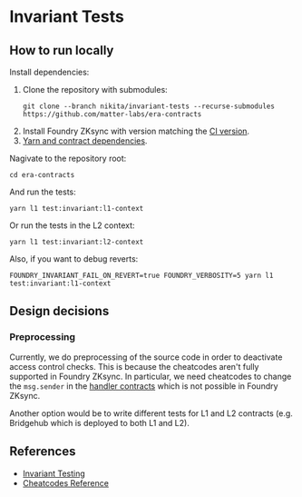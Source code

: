 # Invariant Tests

## How to run locally

Install dependencies:

1. Clone the repository with submodules:
    ```shell
    git clone --branch nikita/invariant-tests --recurse-submodules https://github.com/matter-labs/era-contracts
    ```
1. Install Foundry ZKsync with version matching the [CI version](https://github.com/matter-labs/era-contracts/blob/eac11895e0ee700e474be828c9d7319ced9eeabe/.github/actions/l1-contracts-setup/action.yaml#L12).
1. [Yarn and contract dependencies](https://github.com/matter-labs/era-contracts/blob/eac11895e0ee700e474be828c9d7319ced9eeabe/.github/actions/l1-contracts-setup/action.yaml#L23-L34).

Nagivate to the repository root:

```shell
cd era-contracts
```

And run the tests:

```shell
yarn l1 test:invariant:l1-context
```

Or run the tests in the L2 context:

```shell
yarn l1 test:invariant:l2-context
```

Also, if you want to debug reverts:

```shell
FOUNDRY_INVARIANT_FAIL_ON_REVERT=true FOUNDRY_VERBOSITY=5 yarn l1 test:invariant:l1-context
```

## Design decisions

### Preprocessing

Currently, we do preprocessing of the source code in order to deactivate access control checks. This is because the cheatcodes aren't fully supported in Foundry ZKsync. In particular, we need cheatcodes to change the `msg.sender` in the [handler contracts](https://book.getfoundry.sh/forge/invariant-testing#handler-based-testing) which is not possible in Foundry ZKsync.

Another option would be to write different tests for L1 and L2 contracts (e.g. Bridgehub which is deployed to both L1 and L2).

## References

- [Invariant Testing](https://book.getfoundry.sh/forge/invariant-testing)
- [Cheatcodes Reference](https://book.getfoundry.sh/cheatcodes/)